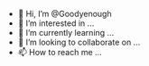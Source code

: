 - 👋 Hi, I’m @Goodyenough
- 👀 I’m interested in ...
- 🌱 I’m currently learning ...
- 💞️ I’m looking to collaborate on ...
- 📫 How to reach me ...

<!---
Goodyenough/Goodyenough is a ✨ special ✨ repository because its `README.md` (this file) appears on your GitHub profile.
You can click the Preview link to take a look at your changes.
--->
